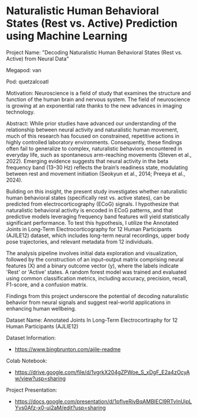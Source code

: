 # Naturalistic Human Behavioral States (Rest vs. Active) Prediction using Machine Learning

Project Name: "Decoding Naturalistic Human Behavioral States (Rest vs. Active) from Neural Data"

Megapod: van

Pod: quetzalcoatl

Motivation: Neuroscience is a field of study that examines the structure and function of the human brain and nervous system. The field of neuroscience is growing at an exponential rate thanks to the new advances in imaging technology.

Abstract: 
While prior studies have advanced our understanding of the relationship between neural activity and naturalistic human movement, much of this research has focused on constrained, repetitive actions in highly controlled laboratory environments. Consequently, these findings often fail to generalize to complex, naturalistic behaviors encountered in everyday life, such as spontaneous arm-reaching movements (Steven et al., 2022). Emerging evidence suggests that neural activity in the beta frequency band (13–30 Hz) reflects the brain’s readiness state, modulating between rest and movement initiation (Seokyun et al., 2014; Preeya et al., 2024).

Building on this insight, the present study investigates whether naturalistic human behavioral states (specifically rest vs. active states), can be predicted from electrocorticography (ECoG) signals. I hypothesize that naturalistic behavioral activity is encoded in ECoG patterns, and that predictive models leveraging frequency band features will yield statistically significant performance. To test this hypothesis, I utilize the Annotated Joints in Long-Term Electrocorticography for 12 Human Participants (AJILE12) dataset, which includes long-term neural recordings, upper body pose trajectories, and relevant metadata from 12 individuals.

The analysis pipeline involves initial data exploration and visualization, followed by the construction of an input–output matrix comprising neural features (X) and a binary outcome vector (y), where the labels indicate 'Rest' or 'Active' states. A random forest model was trained and evaluated using common classification metrics, including accuracy, precision, recall, F1-score, and a confusion matrix.

Findings from this project underscore the potential of decoding naturalistic behavior from neural signals and suggest real-world applications in enhancing human wellbeing.

Dataset Name: Annotated Joints In Long-Term Electrocortiraphy for 12 Human Participants (AJLIE12)

Dataset Information: 
- https://www.bingbrunton.com/ajile-readme

Colab Notebook:
- https://drive.google.com/file/d/1vgrkX204gZPWoe_S_xDgF_E2a4zOcyAw/view?usp=sharing

Project Presentation:
- https://docs.google.com/presentation/d/1pflveRivBqAMBIECl9RTvInUjpLYvs0Afz-x0-ui2aM/edit?usp=sharing


